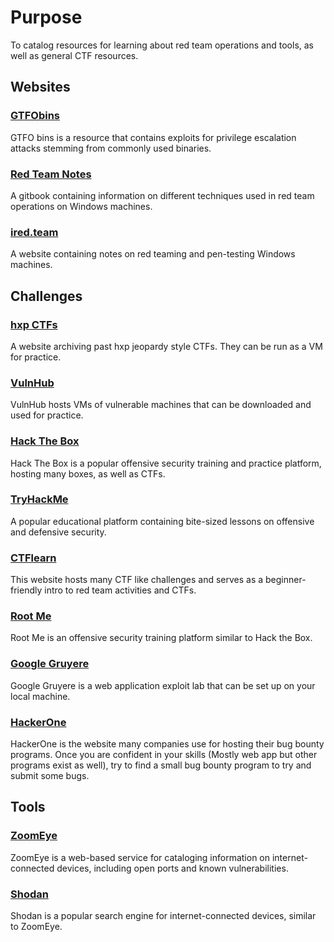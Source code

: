 # Purpose 
To catalog resources for learning about red team operations and tools, as well as general CTF resources.

## Websites
### [GTFObins](https://gtfobins.github.io/)
GTFO bins is a resource that contains exploits for privilege escalation attacks stemming from commonly used binaries. 

### [Red Team Notes](https://dmcxblue.gitbook.io/red-team-notes)
A gitbook containing information on different techniques used in red team operations on Windows machines.

### [ired.team](https://www.ired.team/)
A website containing notes on red teaming and pen-testing Windows machines.

## Challenges
### [hxp CTFs](https://ctf.link/)
A website archiving past hxp jeopardy style CTFs. They can be run as a VM for practice. 

### [VulnHub](https://www.vulnhub.com/)
VulnHub hosts VMs of vulnerable machines that can be downloaded and used for practice.

### [Hack The Box](https://www.hackthebox.com/)
Hack The Box is a popular offensive security training and practice platform, hosting many boxes, as well as CTFs.

### [TryHackMe](https://www.hackthebox.com/)
A popular educational platform containing bite-sized lessons on offensive and defensive security.

### [CTFlearn](https://ctflearn.com/)
This website hosts many CTF like challenges and serves as a beginner-friendly intro to red team activities and CTFs.

### [Root Me](https://www.root-me.org/?lang=en)
Root Me is an offensive security training platform similar to Hack the Box.

### [Google Gruyere](https://google-gruyere.appspot.com/)
Google Gruyere is a web application exploit lab that can be set up on your local machine.

### [HackerOne](https://www.hackerone.com/)
HackerOne is the website many companies use for hosting their bug bounty programs. Once you are confident in your skills (Mostly web app but other programs exist as well), try to find a small bug bounty program to try and submit some bugs. 

## Tools
### [ZoomEye](https://www.zoomeye.hk/) 
ZoomEye is a web-based service for cataloging information on internet-connected devices, including open ports and known vulnerabilities.

### [Shodan](https://www.shodan.io/)
Shodan is a popular search engine for internet-connected devices, similar to ZoomEye.
